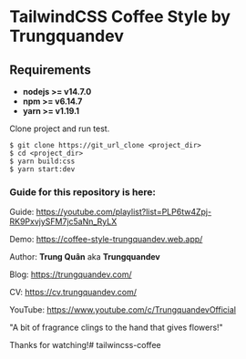 # TailwindCSS Coffee Style by Trungquandev

## Requirements

* **nodejs >= v14.7.0**
* **npm >= v6.14.7**
* **yarn >= v1.19.1**

Clone project and run test.

```
$ git clone https://git_url_clone <project_dir>
$ cd <project_dir>
$ yarn build:css
$ yarn start:dev
```

### Guide for this repository is here:

Guide: https://youtube.com/playlist?list=PLP6tw4Zpj-RK9PxvjySFM7jc5aNn_RyLX

Demo: https://coffee-style-trungquandev.web.app/

Author: **Trung Quân** aka **Trungquandev**

Blog: https://trungquandev.com/

CV: https://cv.trungquandev.com/

YouTube: https://www.youtube.com/c/TrungquandevOfficial

"A bit of fragrance clings to the hand that gives flowers!"

Thanks for watching!#   t a i l w i n c s s - c o f f e e  
 